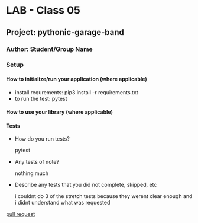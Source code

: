 # LAB - Class 05

## Project: pythonic-garage-band

### Author: Student/Group Name

### Setup

#### How to initialize/run your application (where applicable)

- install requrements:     pip3 install -r requirements.txt
- to run the test: pytest

#### How to use your library (where applicable)

#### Tests

- How do you run tests?

    pytest
- Any tests of note?

    nothing much
- Describe any tests that you did not complete, skipped, etc

    i couldnt do 3 of the stretch tests because they werent clear enough and i didnt understand what was requested

[pull request](https://github.com/modesq/pythonic-garage-band/pull/3)

